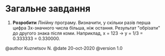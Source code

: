 # Загальне завдання

1. **Розробити** Лінійну програму. Визначити, у скільки разів перша цифра 3х-значного числа більша, ніж остання. Результат "обрізати" до другого знака після коми. Наприклад, х = 123 -> y = 1/3 = 0.333333 = 0.330000.

@author Kuznetsov N.
@date 20-oct-2020
@version 1.0